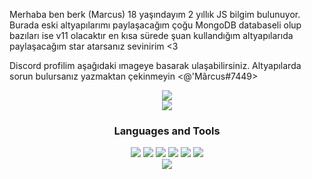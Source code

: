 Merhaba ben berk (Marcus) 18 yaşındayım 2 yıllık JS bilgim bulunuyor. Burada eski altyapılarımı paylaşacağım çoğu MongoDB databaseli olup bazıları ise v11 olacaktır en kısa sürede şuan kullandığım altyapılarıda paylaşacağım star atarsanız sevinirim <3

Discord profilim aşağıdaki ımageye basarak ulaşabilirsiniz.
Altyapılarda sorun bulursanız yazmaktan çekinmeyin <@'Mârcus#7449>



<div align="center">
    <a href="https://discord.com/users/831474428465774602" target="_blank"><img src="https://shields.io/badge/Marcus-111111.svg?&style=for-the-badge&logo=discord"></a>

<div align="center">
    <img src="https://komarev.com/ghpvc/?username=Marcus1944&color=dc143c"/>
</div>

<div align="center">
<h3>Languages and Tools</h3>
<a <img src="https://img.shields.io/badge/JavaScript%20-111111.svg?&style=for-the-badge&logo=JavaScript&logoColor=white"> </a>

<img src="https://img.shields.io/badge/Node.js%20-111111.svg?&style=for-the-badge&logo=Node.js&logoColor=white">
<img src="https://img.shields.io/badge/Python%20-111111.svg?&style=for-the-badge&logo=Python&logoColor=white">
<img src="https://img.shields.io/badge/Discord.Js%20-111111.svg?&style=for-the-badge&logo=Discord.Js&logoColor=white">
<img src="https://img.shields.io/badge/Visual%20Studio%20Code%20-111111.svg?&style=for-the-badge&logo=Visual%20Studio%20Code&logoColor=white>">
<img src="https://img.shields.io/badge/HTML5%20-111111.svg?&style=for-the-badge&logo=HTML5&logoColor=white">
<img src="https://img.shields.io/badge/CSS%20-111111.svg?&style=for-the-badge&logo=CSS3&logoColor=white">
</div>

<img src="https://media.discordapp.net/attachments/869339307792564324/869753135298646016/ALOo_1.png?width=498&height=498">


